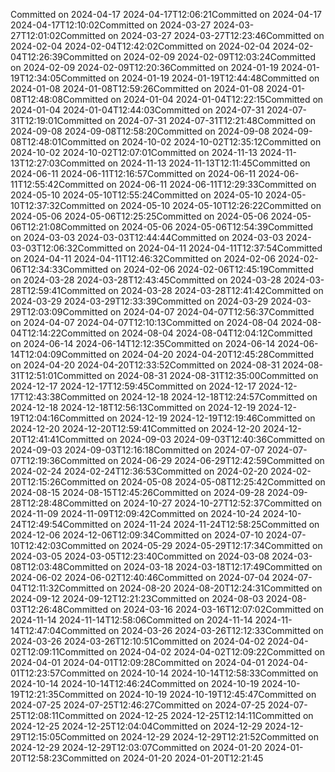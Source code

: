 Committed on 2024-04-17 2024-04-17T12:06:21Committed on 2024-04-17 2024-04-17T12:10:02Committed on 2024-03-27 2024-03-27T12:01:02Committed on 2024-03-27 2024-03-27T12:23:46Committed on 2024-02-04 2024-02-04T12:42:02Committed on 2024-02-04 2024-02-04T12:26:39Committed on 2024-02-09 2024-02-09T12:03:24Committed on 2024-02-09 2024-02-09T12:20:36Committed on 2024-01-19 2024-01-19T12:34:05Committed on 2024-01-19 2024-01-19T12:44:48Committed on 2024-01-08 2024-01-08T12:59:26Committed on 2024-01-08 2024-01-08T12:48:08Committed on 2024-01-04 2024-01-04T12:22:15Committed on 2024-01-04 2024-01-04T12:44:03Committed on 2024-07-31 2024-07-31T12:19:01Committed on 2024-07-31 2024-07-31T12:21:48Committed on 2024-09-08 2024-09-08T12:58:20Committed on 2024-09-08 2024-09-08T12:48:01Committed on 2024-10-02 2024-10-02T12:35:12Committed on 2024-10-02 2024-10-02T12:07:01Committed on 2024-11-13 2024-11-13T12:27:03Committed on 2024-11-13 2024-11-13T12:11:45Committed on 2024-06-11 2024-06-11T12:16:57Committed on 2024-06-11 2024-06-11T12:55:42Committed on 2024-06-11 2024-06-11T12:29:33Committed on 2024-05-10 2024-05-10T12:55:24Committed on 2024-05-10 2024-05-10T12:37:32Committed on 2024-05-10 2024-05-10T12:26:22Committed on 2024-05-06 2024-05-06T12:25:25Committed on 2024-05-06 2024-05-06T12:21:08Committed on 2024-05-06 2024-05-06T12:54:39Committed on 2024-03-03 2024-03-03T12:44:44Committed on 2024-03-03 2024-03-03T12:06:32Committed on 2024-04-11 2024-04-11T12:37:54Committed on 2024-04-11 2024-04-11T12:46:32Committed on 2024-02-06 2024-02-06T12:34:33Committed on 2024-02-06 2024-02-06T12:45:19Committed on 2024-03-28 2024-03-28T12:43:45Committed on 2024-03-28 2024-03-28T12:59:41Committed on 2024-03-28 2024-03-28T12:41:42Committed on 2024-03-29 2024-03-29T12:33:39Committed on 2024-03-29 2024-03-29T12:03:09Committed on 2024-04-07 2024-04-07T12:56:37Committed on 2024-04-07 2024-04-07T12:10:13Committed on 2024-08-04 2024-08-04T12:14:22Committed on 2024-08-04 2024-08-04T12:04:12Committed on 2024-06-14 2024-06-14T12:12:35Committed on 2024-06-14 2024-06-14T12:04:09Committed on 2024-04-20 2024-04-20T12:45:28Committed on 2024-04-20 2024-04-20T12:33:52Committed on 2024-08-31 2024-08-31T12:51:01Committed on 2024-08-31 2024-08-31T12:35:00Committed on 2024-12-17 2024-12-17T12:59:45Committed on 2024-12-17 2024-12-17T12:43:38Committed on 2024-12-18 2024-12-18T12:24:57Committed on 2024-12-18 2024-12-18T12:56:13Committed on 2024-12-19 2024-12-19T12:04:16Committed on 2024-12-19 2024-12-19T12:19:46Committed on 2024-12-20 2024-12-20T12:59:41Committed on 2024-12-20 2024-12-20T12:41:41Committed on 2024-09-03 2024-09-03T12:40:36Committed on 2024-09-03 2024-09-03T12:16:18Committed on 2024-07-07 2024-07-07T12:19:36Committed on 2024-06-29 2024-06-29T12:42:59Committed on 2024-02-24 2024-02-24T12:36:53Committed on 2024-02-20 2024-02-20T12:15:26Committed on 2024-05-08 2024-05-08T12:25:42Committed on 2024-08-15 2024-08-15T12:45:26Committed on 2024-09-28 2024-09-28T12:28:48Committed on 2024-10-27 2024-10-27T12:52:37Committed on 2024-11-09 2024-11-09T12:09:42Committed on 2024-10-24 2024-10-24T12:49:54Committed on 2024-11-24 2024-11-24T12:58:25Committed on 2024-12-06 2024-12-06T12:09:34Committed on 2024-07-10 2024-07-10T12:42:03Committed on 2024-05-29 2024-05-29T12:17:34Committed on 2024-03-05 2024-03-05T12:23:40Committed on 2024-03-08 2024-03-08T12:03:48Committed on 2024-03-18 2024-03-18T12:17:49Committed on 2024-06-02 2024-06-02T12:40:46Committed on 2024-07-04 2024-07-04T12:11:32Committed on 2024-08-20 2024-08-20T12:24:31Committed on 2024-09-12 2024-09-12T12:21:23Committed on 2024-08-03 2024-08-03T12:26:48Committed on 2024-03-16 2024-03-16T12:07:02Committed on 2024-11-14 2024-11-14T12:58:06Committed on 2024-11-14 2024-11-14T12:47:04Committed on 2024-03-26 2024-03-26T12:12:33Committed on 2024-03-26 2024-03-26T12:10:51Committed on 2024-04-02 2024-04-02T12:09:11Committed on 2024-04-02 2024-04-02T12:09:22Committed on 2024-04-01 2024-04-01T12:09:28Committed on 2024-04-01 2024-04-01T12:23:57Committed on 2024-10-14 2024-10-14T12:58:33Committed on 2024-10-14 2024-10-14T12:46:24Committed on 2024-10-19 2024-10-19T12:21:35Committed on 2024-10-19 2024-10-19T12:45:47Committed on 2024-07-25 2024-07-25T12:46:27Committed on 2024-07-25 2024-07-25T12:08:11Committed on 2024-12-25 2024-12-25T12:14:11Committed on 2024-12-25 2024-12-25T12:04:04Committed on 2024-12-29 2024-12-29T12:15:05Committed on 2024-12-29 2024-12-29T12:21:52Committed on 2024-12-29 2024-12-29T12:03:07Committed on 2024-01-20 2024-01-20T12:58:23Committed on 2024-01-20 2024-01-20T12:21:45